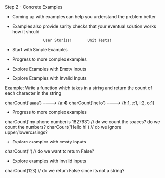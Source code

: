 Step 2 - Concrete Examples

- Coming up with examples can help you understand the problem better

- Examples also provide sanity checks that your eventual solution works how it should

                    User Stories!       Unit Tests!

- Start with Simple Examples
- Progress to more complex examples
- Explore Examples with Empty Inputs
- Explore Examples with Invalid Inputs


Example:
    Write a function which takes in a string and return the count of each character in the string


charCount('aaaa') ----> {a:4}
charCount('hello') ----> {h:1, e:1, l:2, o:1}


- Progress to more complex examples

charCount('my phone number is 182763') // do we count the spaces? do we count the numbers?
charCount('Hello hi') // do we ignore upper/lowercasings?


- Explore examples with empty inputs

charCount('') // do we want to return False? 

- Explore examples with invalid inputs

charCount(123) // do we return False since its not a string?